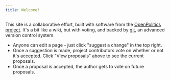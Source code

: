 ```yaml
---
title: Welcome!
---
```


This site is a collaborative effort, built with software from the [OpenPolitics project](https://openpolitics.org.uk). It's a bit like a wiki, but with voting, and backed by [git](https://git-scm.com), an advanced version control system.

* Anyone can edit a page - just click "suggest a change" in the top right.
* Once a suggestion is made, project contributors vote on whether or not it's accepted. Click "View proposals" above to see the current proposals.
* Once a proposal is accepted, the author gets to vote on future proposals.